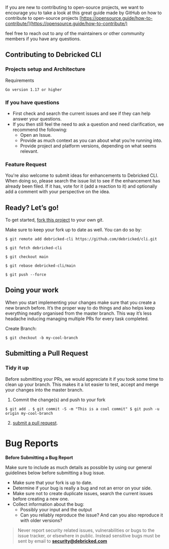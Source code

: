 If you are new to contributing to open-source projects, we want to encourage you to take a look at this great guide made by GitHub on how to contribute to open-source projects [https://opensource.guide/how-to-contribute/](https://opensource.guide/how-to-contribute/)

feel free to reach out to any of the maintainers or other community members if you have any questions.

## Contributing to Debricked CLI

### Projects setup and Architecture

Requirements

    Go version 1.17 or higher

### If you have questions

- First check and search the current issues and see if they can help answer your questions.
- If you then still feel the need to ask a question and need clarification, we recommend the following:
    - Open an Issue.
    - Provide as much context as you can about what you’re running into.
    - Provide project and platform versions, depending on what seems relevant.

### Feature Request

You're also welcome to submit ideas for enhancements to Debricked CLI. When doing so, please search the issue list to
see if the enhancement has already been filed. If it has, vote for it (add a reaction to it) and optionally add a
comment with your perspective on the idea.

## Ready? Let’s go!

To get started, [fork this project](https://github.com/debricked/cli/fork) to your own git.


 Make sure to keep your fork up to date as well. You can do so by: 
 
`$ git remote add debricked-cli https://github.com/debricked/cli.git`

`$ git fetch debricked-cli`

`$ git checkout main`

`$ git rebase debricked-cli/main`

`$ git push --force`

## Doing your work

When you start implementing your changes make sure that you create a new branch before. It’s the proper way to do things and also helps keep everything neatly organised from the master branch. This way it’s less headache inducing managing multiple PRs for every task completed.

Create Branch:

`$ git checkout -b my-cool-branch`

## Submitting a Pull Request

### Tidy it up

Before submitting your PRs, we would appreciate it if you took some time to clean up your branch. This makes it a lot easier to test, accept and merge your changes into the master branch.

1. Commit the change(s) and push to your fork

`$ git add .
$ git commit -S -m "This is a cool commit"
$ git push -u origin my-cool-branch`

2. [submit a pull request](https://docs.github.com/en/pull-requests/collaborating-with-pull-requests/proposing-changes-to-your-work-with-pull-requests/creating-a-pull-request).

# Bug Reports

**Before Submitting a Bug Report**

Make sure to include as much details as possible by using our general guidelines below before submitting a bug issue. 

- Make sure that your fork is up to date.
- Determine if your bug is really a bug and not an error on your side.
- Make sure not to create duplicate issues, search the current issues before creating a new one.
- Collect information about the bug:
    - Possibly your input and the output
    - Can you reliably reproduce the issue? And can you also reproduce it with older versions?

> Never report security related issues, vulnerabilities or bugs to the issue tracker, or elsewhere in public. Instead sensitive bugs must be sent by email to **[security@debricked.com](mailto:security@debricked.com)**
